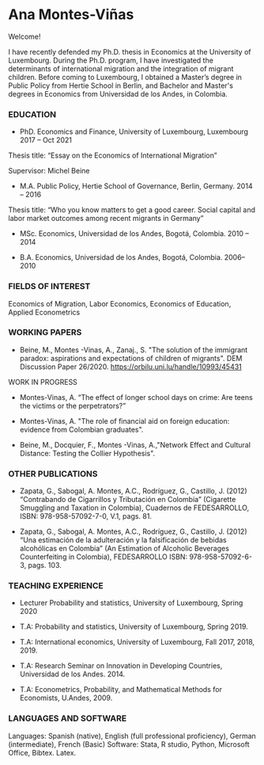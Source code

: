 # Ana Montes-Viñas
Welcome!

I have recently defended my Ph.D. thesis in Economics at the University of Luxembourg. During the Ph.D. program, I have investigated the determinants of international migration and the integration of migrant children. Before coming to Luxembourg, I obtained a Master’s degree in Public Policy from Hertie School in Berlin, and Bachelor and Master's degrees in Economics from Universidad de los Andes, in Colombia.

### EDUCATION

- PhD. Economics and Finance, University of Luxembourg, Luxembourg 2017 – Oct 2021	

Thesis title: “Essay on the Economics of International Migration”

Supervisor: Michel Beine

- M.A. Public Policy, Hertie School of Governance, Berlin, Germany. 2014 – 2016	

Thesis title: “Who you know matters to get a good career. Social capital and labor market outcomes among recent migrants in Germany”

- MSc. Economics, Universidad de los Andes, Bogotá, Colombia. 2010 – 2014

- B.A. Economics, Universidad de los Andes, Bogotá, Colombia. 2006– 2010

### FIELDS OF INTEREST

Economics of Migration, Labor Economics, Economics of Education, Applied Econometrics

### WORKING PAPERS

- 	Beine, M., Montes -Vinas, A., Zanaj., S.  "The solution of the immigrant paradox: aspirations and expectations of children of migrants". DEM Discussion Paper 26/2020. https://orbilu.uni.lu/handle/10993/45431 

WORK IN PROGRESS

-	Montes-Vinas, A.   “The effect of longer school days on crime: Are teens the victims or the perpetrators?”

- Montes-Vinas, A.  "The role of financial aid on foreign education: evidence from Colombian graduates".

- Beine, M., Docquier, F., Montes -Vinas, A.,"Network Effect and Cultural Distance: Testing the Collier Hypothesis".


### OTHER PUBLICATIONS
-	Zapata, G., Sabogal, A. Montes, A.C., Rodríguez, G., Castillo, J. (2012) “Contrabando de Cigarrillos y Tributación en Colombia” (Cigarette Smuggling and Taxation in Colombia), Cuadernos de FEDESARROLLO,  ISBN: 978-958-57092-7-0, V.1, pags. 81. 

-	Zapata, G., Sabogal, A. Montes, A.C., Rodríguez, G., Castillo, J. (2012) “Una estimación de la adulteración y la falsificación de bebidas alcohólicas en Colombia” (An Estimation of Alcoholic Beverages Counterfeiting in Colombia), FEDESARROLLO ISBN: 978-958-57092-6-3, pags. 103.

### TEACHING EXPERIENCE

-  Lecturer Probability and statistics, University of Luxembourg, Spring 2020               

- T.A: Probability and statistics, University of Luxembourg, Spring 2019.

- T.A: International economics, University of Luxembourg, Fall 2017, 2018, 2019.

- T.A: Research Seminar on Innovation in Developing Countries, Universidad de los Andes. 2014.

- T.A: Econometrics, Probability, and Mathematical Methods for Economists, U.Andes, 2009.

### LANGUAGES AND SOFTWARE

Languages: Spanish (native), English (full professional proficiency), German (intermediate), French (Basic) 
Software: Stata, R studio, Python, Microsoft Office, Bibtex. Latex.

